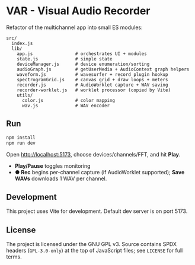 # VAR - Visual Audio Recorder

Refactor of the multichannel app into small ES modules:

```
src/
  index.js
  lib/
    app.js                # orchestrates UI + modules
    state.js              # simple state
    deviceManager.js      # device enumeration/sorting
    audioGraph.js         # getUserMedia + AudioContext graph helpers
    waveform.js           # wavesurfer + record plugin hookup
    spectrogramGrid.js    # canvas grid + draw loops + meters
    recorder.js           # AudioWorklet capture + WAV saving
    recorder-worklet.js   # worklet processor (copied by Vite)
    utils/
      color.js            # color mapping
      wav.js              # WAV encoder
```

## Run

```bash
npm install
npm run dev
```

Open <http://localhost:5173>, choose devices/channels/FFT, and hit **Play**.

- **Play/Pause** toggles monitoring
- **● Rec** begins per-channel capture (if AudioWorklet supported); **Save WAVs** downloads 1 WAV per channel.

Development
-----------

This project uses Vite for development. Default dev server is on port 5173.

License
-------

The project is licensed under the GNU GPL v3. Source contains SPDX headers
(`GPL-3.0-only`) at the top of JavaScript files; see `LICENSE` for full
terms.

